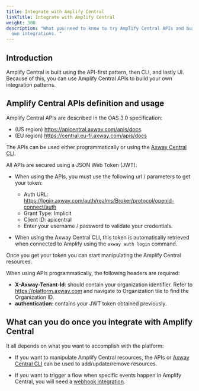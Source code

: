 ```yaml
---
title: Integrate with Amplify Central
linkTitle: Integrate with Amplify Central
weight: 300
description: "What you need to know to try Amplify Central APIs and build your
  own integrations. "
---
```

## Introduction

Amplify Central is built using the API-first pattern, then CLI, and lastly UI. Because of this, you can use Amplify Central APIs to build your own integration patterns.

## Amplify Central APIs definition and usage

Amplify Central APIs are described in the OAS 3.0 specification:

* (US region) <https://apicentral.axway.com/apis/docs>
* (EU region) <https://central.eu-fr.axway.com/apis/docs>

The APIs can be used either programmatically or using the [Axway Central CLI](/docs/integrate_with_central/cli_central/).

All APIs are secured using a JSON Web Token (JWT).

* When using the APIs, you must use the following url / parameters to get your token:

    * Auth URL: <https://login.axway.com/auth/realms/Broker/protocol/openid-connect/auth>
    * Grant Type: Implicit
    * Client ID: apicentral
    * Enter your username / password to validate your credentials.

* When using the Axway Central CLI, this token is automatically retrieved when connected to Amplify using the `axway auth login` command.

Once you get your token you can start manipulating the Amplify Central resources.

When using APIs programmatically, the following headers are required:

* **X-Axway-Tenant-Id**: should contain your organization identifier. Refer to <https://platform.axway.com> and navigate to Organization tile to find the Organization ID.
* **authentication**: contains your JWT token obtained previously.

## What can you do once you integrate with Amplify Central

It all depends on what you want to accomplish with the platform:

* If you want to manipulate Amplify Central resources, the APIs or [Axway Central CLI](/docs/integrate_with_central/cli_central/a) can be used to add/update/remove resources.

* If you want to trigger a flow when specific events happen in Amplify Central, you will need a [webhook integration](/docs/integrate_with_central/integrate_with_webhooks/).
